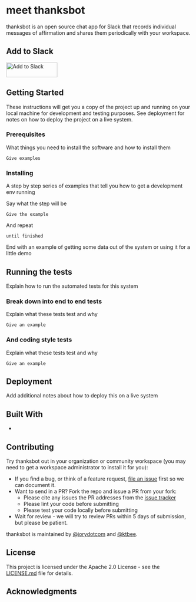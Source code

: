 # meet thanksbot

thanksbot is an open source chat app for Slack that records individual messages of affirmation and shares them periodically with your workspace.

## Add to Slack

<a href="https://slack.com/oauth/v2/authorize?client_id=962050889920.989827594197&scope=app_mentions:read,channels:history,channels:join,channels:manage,chat:write,chat:write.customize,groups:history,im:history,im:read,im:write,incoming-webhook&redirect_uri=https://cf026c2a.ngrok.io/slack/auth">
    <img alt="Add to Slack" height="40" width="139" src="https://platform.slack-edge.com/img/add_to_slack.png" srcset="https://platform.slack-edge.com/img/add_to_slack.png 1x, https://platform.slack-edge.com/img/add_to_slack@2x.png 2x">
</a>




## Getting Started

These instructions will get you a copy of the project up and running on your local machine for development and testing purposes. See deployment for notes on how to deploy the project on a live system.

### Prerequisites

What things you need to install the software and how to install them

```
Give examples
```

### Installing

A step by step series of examples that tell you how to get a development env running

Say what the step will be

```
Give the example
```

And repeat

```
until finished
```

End with an example of getting some data out of the system or using it for a little demo

## Running the tests

Explain how to run the automated tests for this system

### Break down into end to end tests

Explain what these tests test and why

```
Give an example
```

### And coding style tests

Explain what these tests test and why

```
Give an example
```

## Deployment

Add additional notes about how to deploy this on a live system

## Built With

* 

## Contributing

Try thanksbot out in your organization or community workspace (you may need to get a workspace administrator to install it for you): 

* If you find a bug, or think of a feature request, [file an issue]() first so we can document it.
* Want to send in a PR? Fork the repo and issue a PR from your fork:
  * Please cite any issues the PR addresses from the [issue tracker]()
  * Please lint your code before submitting
  * Please test your code locally before submitting 
* Wait for review - we will try to review PRs within 5 days of submission, but please be patient.

thanksbot is maintained by [@jorydotcom]() and [@ktbee](). 

## License

This project is licensed under the Apache 2.0 License - see the [LICENSE.md](LICENSE.md) file for details.

## Acknowledgments
